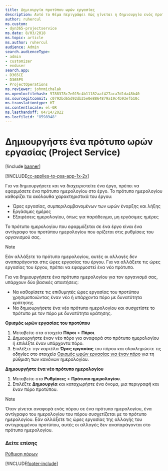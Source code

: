 ```yaml
---
title: Δημιουργία προτύπου ωρών εργασίας
description: Αυτό το θέμα περιγράφει πώς γίνεται η δημιουργία ενός προτύπου ωρών εργασίας στο Project Service.
author: ruhercul
ms.custom:
- dyn365-projectservice
ms.date: 8/03/2018
ms.topic: article
ms.author: ruhercul
audience: Admin
search.audienceType:
- admin
- customizer
- enduser
search.app:
- D365CE
- D365PS
- ProjectOperations
ms.reviewer: johnmichalak
ms.openlocfilehash: 5788378c7e015c4b11182aaf427aca7d1da48b40
ms.sourcegitcommit: c0792bd65d92db25e0e8864879a19c4b93efb10c
ms.translationtype: HT
ms.contentlocale: el-GR
ms.lasthandoff: 04/14/2022
ms.locfileid: "8598948"
---
```

# <a name="create-a-work-hours-template-project-service"></a>Δημιουργήστε ένα πρότυπο ωρών εργασίας (Project Service)

[!include [banner](../includes/psa-now-project-operations.md)]

[!INCLUDE[cc-applies-to-psa-app-1x-2x](../includes/cc-applies-to-psa-app-3x.md)]

Για να δημιουργήσετε και να διαχειριστείτε ένα έργο, πρέπει να εφαρμόσετε ένα πρότυπο ημερολογίου στο έργο. Το πρότυπο ημερολογίου καθορίζει τα ακόλουθα χαρακτηριστικά του έργου:

- Ώρες εργασίας, συμπεριλαμβανομένων των ωρών έναρξης και λήξης
- Εργάσιμες ημέρες
- Εξαιρέσεις ημερολογίου, όπως για παράδειγμα, μη εργάσιμες ημέρες

Το πρότυπο ημερολογίου που εφαρμόζεται σε ένα έργο είναι ένα αντίγραφο του προτύπου ημερολογίου που ορίζεται στις ρυθμίσεις του οργανισμού σας.

> [!NOTE]
> Εάν αλλάξετε το πρότυπο ημερολογίου, αυτές οι αλλαγές δεν αναπαράγονται στις ώρες εργασίας του έργου. Για να αλλάξετε τις ώρες εργασίας του έργου, πρέπει να εφαρμοστεί ένα νέο πρότυπο.

Για να δημιουργήσετε ένα πρότυπο ημερολογίου για τον οργανισμό σας, υπάρχουν δύο βασικές απαιτήσεις:

- Να καθορίσετε τις επιθυμητές ώρες εργασίας του προτύπου χρησιμοποιώντας έναν νέο ή υπάρχοντα πόρο με δυνατότητα κράτησης.
- Να δημιουργήσετε ένα νέο πρότυπο ημερολογίου και συσχετίστε το πρότυπο με τον πόρο με δυνατότητα κράτησης.

**Ορισμός ωρών εργασίας του προτύπου**

1. Μεταβείτε στα στοιχεία **Πόροι** \> **Πόροι**.
2. Δημιουργήστε έναν νέο πόρο για αναφορά στο πρότυπο ημερολογίου ή επιλέξτε έναν υπάρχοντα πόρο.
3. Επιλέξτε την καρτέλα **Ώρες εργασίας** του πόρου και ολοκληρώστε τις οδηγίες στο στοιχείο [Ορισμός ωρών εργασίας για έναν πόρο](/dynamics365/field-service/set-work-hours-resource) για τη ρύθμιση των κανόνων ημερολογίου.

**Δημιουργήστε ένα νέο πρότυπο ημερολογίου**

1. Μεταβείτε στο **Ρυθμίσεις** \> **Πρότυπο ημερολογίου**.
2. Επιλέξτε **Δημιουργία** και καταχωρήστε ένα όνομα, μια περιγραφή και έναν πόρο προτύπου.


> [!NOTE]
> Όταν γίνεται αναφορά ενός πόρου σε ένα πρότυπο ημερολογίου, ένα αντίγραφο του ημερολογίου του πόρου συσχετίζεται με το πρότυπο ημερολογίου. Εάν αλλάξετε τις ώρες εργασίας της αλλαγής του αντιγραμμένου προτύπου, αυτές οι αλλαγές δεν αναπαράγονται στο πρότυπο ημερολογίου.


### <a name="see-also"></a>Δείτε επίσης  
 [Ρύθμιση πόρων](../psa/set-up-resources.md)


[!INCLUDE[footer-include](../includes/footer-banner.md)]

